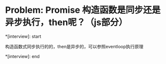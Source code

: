 # Problem: Promise 构造函数是同步还是异步执行，then呢？（js部分）

*[interview]: start

构造函数式同步执行的的，then是异步的，可以参照eventloop执行原理

*[interview]: end
